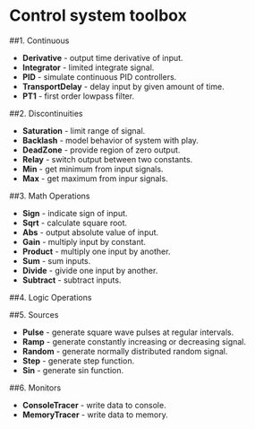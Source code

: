 <!-- the line below needs to be an empty line C: (its because kramdown isnt
     that smart and dearly wants an empty line before a heading to be able to
     display it as such, e.g. website) -->

# Control system toolbox

##1. Continuous
* **Derivative** - output time derivative of input.
* **Integrator** - limited  integrate signal.
* **PID** - simulate continuous PID controllers.
* **TransportDelay** - delay input by given amount of time.
* **PT1** - first order lowpass filter.

##2. Discontinuities
* **Saturation** - limit range of signal.
* **Backlash** - model behavior of system with play.
* **DeadZone** - provide region of zero output.
* **Relay** - switch output between two constants.
* **Min** - get minimum from input signals.
* **Max** - get maximum from inpur signals.

##3. Math Operations
* **Sign** - indicate sign of input.
* **Sqrt** - calculate square root.
* **Abs** - output absolute value of input.
* **Gain** - multiply input by constant.
* **Product** - multiply one input by another.
* **Sum** - sum inputs.
* **Divide** - givide one input by another.
* **Subtract** - subtract inputs.

##4. Logic Operations

##5. Sources
* **Pulse** - generate square wave pulses at regular intervals.
* **Ramp** - generate constantly increasing or decreasing signal.
* **Random** - generate normally distributed random signal.
* **Step** - generate step function.
* **Sin** - generate sin function.

##6. Monitors
* **ConsoleTracer** - write data to console.
* **MemoryTracer** - write data to memory.


